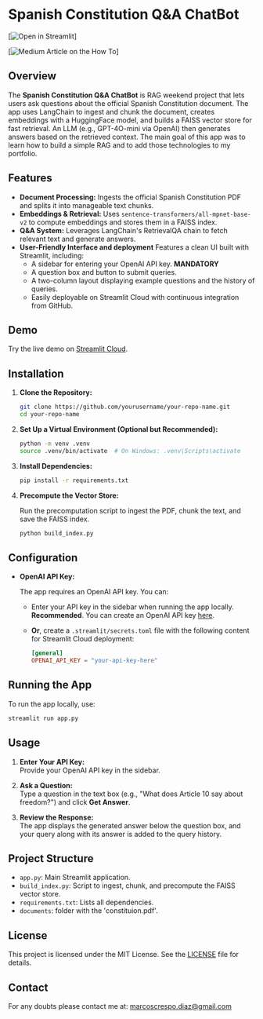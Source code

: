 # Spanish Constitution Q&A ChatBot

[![Open in Streamlit](https://chatbot-4g5ea76rwyjj9e9biaa49y.streamlit.app/)]

[![Medium Article on the How To](link)]

## Overview

The **Spanish Constitution Q&A ChatBot** is RAG weekend project that lets users ask questions about the official Spanish Constitution document. The app uses LangChain to ingest and chunk the document, creates embeddings with a HuggingFace model, and builds a FAISS vector store for fast retrieval. An LLM (e.g., GPT-4O-mini via OpenAI) then generates answers based on the retrieved context.
The main goal of this app was to learn how to build a simple RAG and to add those technologies to my portfolio.
## Features

- **Document Processing:** Ingests the official Spanish Constitution PDF and splits it into manageable text chunks.
- **Embeddings & Retrieval:** Uses `sentence-transformers/all-mpnet-base-v2` to compute embeddings and stores them in a FAISS index.
- **Q&A System:** Leverages LangChain's RetrievalQA chain to fetch relevant text and generate answers.
- **User-Friendly Interface and deployment** Features a clean UI built with Streamlit, including:
  - A sidebar for entering your OpenAI API key. **MANDATORY**
  - A question box and button to submit queries.
  - A two-column layout displaying example questions and the history of queries.
  - Easily deployable on Streamlit Cloud with continuous integration from GitHub.

## Demo

Try the live demo on [Streamlit Cloud](https://chatbot-4g5ea76rwyjj9e9biaa49y.streamlit.app/).

## Installation

1. **Clone the Repository:**

   ```bash
   git clone https://github.com/yourusername/your-repo-name.git
   cd your-repo-name
   ```

2. **Set Up a Virtual Environment (Optional but Recommended):**

   ```bash
   python -m venv .venv
   source .venv/bin/activate  # On Windows: .venv\Scripts\activate
   ```

3. **Install Dependencies:**

   ```bash
   pip install -r requirements.txt
   ```

4. **Precompute the Vector Store:**

   Run the precomputation script to ingest the PDF, chunk the text, and save the FAISS index. 

   ```bash
   python build_index.py
   ```

## Configuration

- **OpenAI API Key:**

  The app requires an OpenAI API key. You can:
  
  - Enter your API key in the sidebar when running the app locally. **Recommended**. You can create an OpenAI API key [here](https://help.openai.com/en/articles/4936850-where-do-i-find-my-openai-api-key).
  - **Or**, create a `.streamlit/secrets.toml` file with the following content for Streamlit Cloud deployment:

    ```toml
    [general]
    OPENAI_API_KEY = "your-api-key-here"
    ```

## Running the App

To run the app locally, use:

```bash
streamlit run app.py
```

## Usage

1. **Enter Your API Key:**  
   Provide your OpenAI API key in the sidebar.

2. **Ask a Question:**  
   Type a question in the text box (e.g., "What does Article 10 say about freedom?") and click **Get Answer**.

3. **Review the Response:**  
   The app displays the generated answer below the question box, and your query along with its answer is added to the query history.

## Project Structure

- `app.py`: Main Streamlit application.
- `build_index.py`: Script to ingest, chunk, and precompute the FAISS vector store.
- `requirements.txt`: Lists all dependencies.
- `documents`: folder with the 'constituion.pdf'.

## License

This project is licensed under the MIT License. See the [LICENSE](LICENSE) file for details.

## Contact
For any doubts please contact me at: marcoscrespo.diaz@gmail.com
